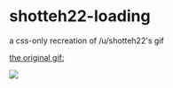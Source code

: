 # shotteh22-loading
a css-only recreation of /u/shotteh22's gif

[the original gif:](https://i.redd.it/ounq1mw5kdxy.gif)

![](https://i.redd.it/ounq1mw5kdxy.gif)

